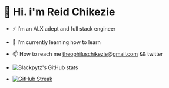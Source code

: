 # 👋 Hi. i'm Reid Chikezie
- ⚡ I’m an ALX adept and full stack engineer
- 🌱 I’m currently learning how to learn
- 📫 How to reach me theophiluschikezie@gmail.com && twitter

- ![Blackpytz's GitHub stats](https://github-readme-stats.vercel.app/api?username=Blackpytz&theme=great-gatsby&show_icons=true)
- [![GitHub Streak](https://streak-stats.demolab.com?user=Blackpytz&theme=great-gatsby)](https://git.io/streak-stats)
<!---
Blackpytz/Blackpytz is a ✨ special ✨ repository because its `README.md` (this file) appears on your GitHub profile.
You can click the Preview link to take a look at your changes.
--->
